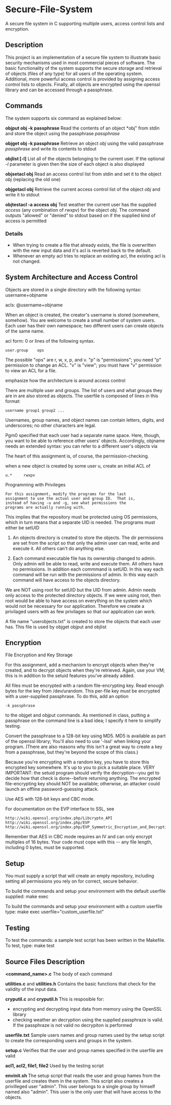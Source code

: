 # Secure-File-System
A secure file system in C supporting multiple users, access control lists and encryption.

## Description

This project is an implementation of a secure file system to illustrate basic security mechanisms used in most commercial pieces of software. The basic functionality of the system supports the secure storage and retrieval of objects (files of any type) for all users of the operating system. Additional, more powerful access control is provided by assigning access control lists to objects. Finally, all objects are encrypted using the openssl library and can be accessed through a passphrase.

## Commands
The system supports six command as explained below:

**objput obj -k passphrase**
Read the contents of an object *obj" from stdin and store the object using the passphrase *passphrase*

**objget obj -k passphrase**
Retrieve an object *obj* using the valid passphrase *passphrase* and write its contents to stdout

**objlist [-l]**
List all of the objects belonging to the current user. If the optional *-l* parameter is given then the size of each object is also displayed

**objsetacl obj**
Read an access control list from stdin and set it to the object *obj* (replacing the old one)

**objgetacl obj**
Retrieve the current access control list of the object *obj* and write it to stdout

**objtestacl -a access obj**
Test weather the current user has the supplied *access* (any combination of *rwxpv*) for the object *obj*. The command outputs "allowed" or "denied" to stdout based on if the supplied kind of access is permitted

### Details

- When trying to create a file that already exists, the file is overwritten with the new input data and it's acl is reverted back to the default.
- Whenever an empty acl tries to replace an existing acl, the existing acl is not changed.

## System Architecture and Access Control

Objects are stored in a single directory with the following syntax:
username+objname

acls: @username+objname


When an object is created, the
creator's username is stored (somewhere, somehow).  You are welcome to create
a small number of system users.  Each user has their own namespace; two
different users can create objects of the same name.

acl form: 0 or lines of the following syntax.

	user.group    ops

The possible "ops" are r, w, x, p, and v.  "p" is "permissions";
you need "p" permission to change an ACL.  "v" is "view"; you must
have "v" permission to view an ACL for a file. 

emphasize how the architecture is around access control

There are multiple user and groups.  The list of users and what groups
they are in are also stored as objects.  The userfile is composed of lines in this format:

	username group1 group2 ...

Usernames, group names, and object names can contain letters, digits, and
underscores; no other characters are legal.

Pgm0 specified that each user had a separate name space.  Here,
though, you want to be able to reference other users' objects.
Accordingly, objname needs an extended syntax: you can refer to a
different user's objects via

The heart of this assignment is, of course, the permission-checking.

when a new object is created by some user u, create an initial ACL of

	u.*     rwxpv


Programming with Privileges

	For this assignment, modify the programs for the last
	assignment to use the actual user and group ID.  That is,
	instead of having -u and -g, see what permissions the
	programs are actually running with.

This implies that the repository must be protected using OS permissions, which in turn means that a separate UID is needed.  The programs must either be setUID

1) An objects directory is created to store the objects. The dir permissions are set from the script
so that only the admin user can read, write and execute it. All others can't do anything else.

2) Each command executable file has its ownership changed to admin. Only admin will be able to read, write
and execute them. All others have no permissions. In addition each commmand is setUID. In this way each command
will be run with the permissions of admin. In this way each command will have access to the objects directory.

We are NOT using root for setUID but the UID from admin. Admin needs only access to the protected directory
objects. If we were using root, then root would be able to have access on everything on the system which would
not be necessary for our application. Therefore we create a privilaged users with as few privilages so that
our application can work.

A file name "userobjects.txt" is created to store the objects that each user
has. This file is used by objget objput and objlist

## Encryption

File Encryption and Key Storage

For this assignment, add a mechanism to encrypt objects when they're
created, and to decrypt objects when they're retrieved.  Again, use
your VM; this is in addition to the setuid features you've already added.

All files must be encrypted with a random file-encrypting key.  Read
enough bytes for the key from /dev/urandom.  This per-file key must be
encrypted with a user-supplied passphrase.  To do this, add an option

	-k passphrase

to the objget and objput commands.  As mentioned in class, putting a
passphrase on the command line is a bad idea; I specify it here to
simplify testing.

Convert the passphrase to a 128-bit key using MD5.  MD5 is available
as part of the openssl library; You'll also need to use '-lssl'
when linking your program.  (There are also reasons why this isn't
a great way to create a key from a passphrase, but they're beyond
the scope of this class.)

Because you're encrypting with a random key, you have to store this
encrypted key somewhere.  It's up to you to pick a suitable place.
VERY IMPORTANT: the setuid program should verify the decryption--you
get to decide how that check is done--before returning anything.
The encrypted file-encrypting key should NOT be available; otherwise,
an attacker could launch an offline password-guessing attack.

Use AES with 128-bit keys and CBC mode.

For documentation on the EVP interface to SSL, see
	
	http://wiki.openssl.org/index.php/Libcrypto_API
	http://wiki.openssl.org/index.php/EVP
	http://wiki.openssl.org/index.php/EVP_Symmetric_Encryption_and_Decryption

Remember that AES in CBC mode requires an IV and can only encrypt multiples
of 16 bytes.  Your code must cope with this -- any file length, including
0 bytes, must be supported.

## Setup
You must supply a script that will create an empty repository, including setting all permissions you rely on for correct, secure behavior.

To build the commands and setup your environment with the default userfile supplied:
make exec

To build the commands and setup your environment with a custom userfile type:
make exec userfile="custom_userfile.txt"

## Testing
To test the commands: a sample test script has been written in the Makefile. To test, type:
make test


## Source Files Description

**<command_name>.c**
The body of each command

**utilities.c** and **utilities.h**
Contains the basic functions that check for the validity of the input data.

**cryputil.c** and **cryputil.h**
This is resposible for:
- encrypting and decrypting input data from memory using the OpenSSL library
- checking weather an decryption using the supplied passphraze is valid. If the passphraze is not valid
no decrypiton is performed

**userfile.txt**
Sample users names and group names used by the setup script to create the corresponding users and groups in the system.

**setup.c**
Verifies that the user and group names specified in the userfile are valid

**acl1, acl2, file1, file2**
Used by the testing script

**envinit.sh**
The setup script that reads the user and group hames from the userfile and creates them in the system.
This script also creates a privilleged user "admin". This user belongs to a single group by himself named
also "admin". This user is the only user that will have access to the objects.

